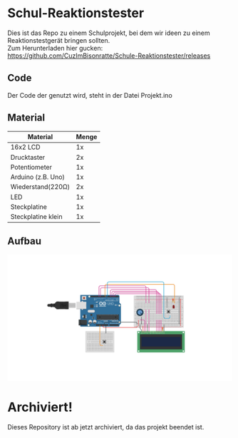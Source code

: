 # Schul-Reaktionstester
Dies ist das Repo zu einem Schulprojekt, bei dem wir ideen zu einem Reaktionstestgerät bringen sollten.  
Zum Herunterladen hier gucken: https://github.com/CuzImBisonratte/Schule-Reaktionstester/releases


## Code
Der Code der genutzt wird, steht in der Datei Projekt.ino


## Material
Material|Menge
-|-
16x2 LCD|1x
Drucktaster|2x
Potentiometer|1x
Arduino (z.B. Uno)|1x
Wiederstand(220Ω)|2x
LED|1x
Steckplatine|1x
Steckplatine klein|1x


## Aufbau
![Aufbau in der Aufbau.png](https://github.com/CuzImBisonratte/Schule-Reaktionstester/blob/main/AufbauAusgeschnitten.png)


# Archiviert!
Dieses Repository ist ab jetzt archiviert, da das projekt beendet ist.
